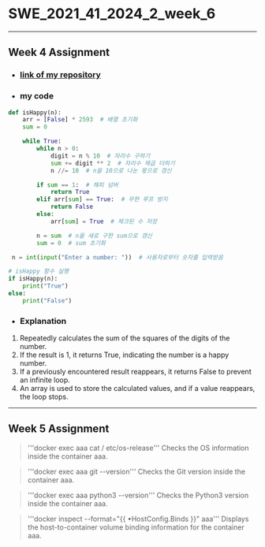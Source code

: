 # SWE_2021_41_2024_2_week_6

---

## Week 4 Assignment
* ### [link of my repository](https://github.com/yunnniverse/SWE_2021_41_2024_2_week_4)

* ### my code
```python
def isHappy(n):
    arr = [False] * 2593  # 배열 초기화
    sum = 0

    while True:
        while n > 0:
            digit = n % 10  # 자리수 구하기
            sum += digit ** 2  # 자리수 제곱 더하기
            n //= 10  # n을 10으로 나눈 몫으로 갱신

        if sum == 1:  # 해피 넘버
            return True
        elif arr[sum] == True:  # 무한 루프 방지
            return False
        else:
            arr[sum] = True  # 체크된 수 저장

        n = sum  # n을 새로 구한 sum으로 갱신
        sum = 0  # sum 초기화

 n = int(input("Enter a number: "))  # 사용자로부터 숫자를 입력받음

# isHappy 함수 실행
if isHappy(n):
    print("True")
else:
    print("False")
 ```
* ### Explanation
 1. Repeatedly calculates the sum of the squares of the digits of the number.
 2. If the result is 1, it returns True, indicating the number is a happy number.
 3. If a previously encountered result reappears, it returns False to prevent an infinite loop.
 4. An array is used to store the calculated values, and if a value reappears, the loop stops.

---

## Week 5 Assignment

> '''docker exec aaa cat / etc/os-release'''
> Checks the OS information inside the container aaa.

> '''docker exec aaa git --version'''
> Checks the Git version inside the container aaa.

> '''docker exec aaa python3 --version'''
> Checks the Python3 version inside the container aaa.

> '''docker inspect --format="{{ •HostConfig.Binds }}" aaa'''
> Displays the host-to-container volume binding information for the container aaa.
